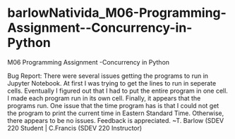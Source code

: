 # barlowNativida_M06-Programming-Assignment--Concurrency-in-Python
M06 Programming Assignment -Concurrency in Python

Bug Report:
There were several issues getting the programs to run in Jupyter Notebook.  At first I was trying to get the lines to run in seperate cells.  Eventually I figured out that I had to put the entire program in one cell.  I made each program run in its own cell.  Finally, it appears that the programs run.  One issue that the time program has is that I could not get the program to print the current time in Eastern Standard Time.  Otherwise, there appears to be no issues.  Feedback is appreciated. ~T. Barlow (SDEV 220 Student | C.Francis (SDEV 220 Instructor)
